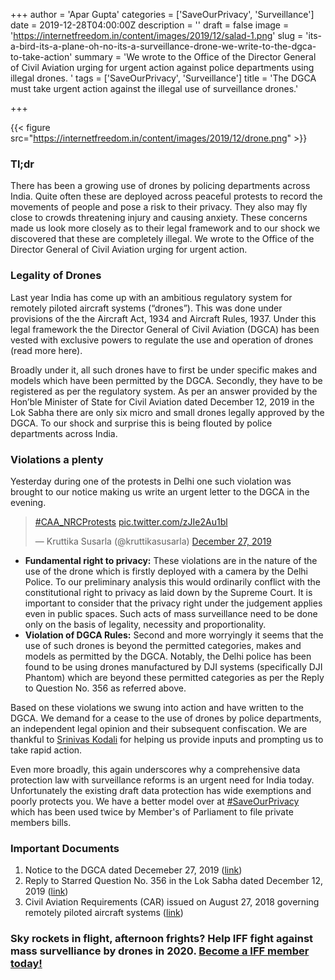 +++
author = 'Apar Gupta'
categories = ['SaveOurPrivacy', 'Surveillance']
date = 2019-12-28T04:00:00Z
description = ''
draft = false
image = 'https://internetfreedom.in/content/images/2019/12/salad-1.png'
slug = 'its-a-bird-its-a-plane-oh-no-its-a-surveillance-drone-we-write-to-the-dgca-to-take-action'
summary = 'We wrote to the Office of the Director General of Civil Aviation urging for urgent action against police departments using illegal drones. '
tags = ['SaveOurPrivacy', 'Surveillance']
title = 'The DGCA must take urgent action against the illegal use of surveillance drones.'

+++


{{< figure src="https://internetfreedom.in/content/images/2019/12/drone.png" >}}

### Tl;dr

There has been a growing use of drones by policing departments across India. Quite often these are deployed across peaceful protests to record the movements of people and pose a risk to their privacy. They also may fly close to crowds threatening injury and causing anxiety. These concerns made us look more closely as to their legal framework and to our shock we discovered that these are completely illegal. We wrote to the Office of the Director General of Civil Aviation urging for urgent action.

### Legality of Drones

Last year India has come up with an ambitious regulatory system for remotely piloted aircraft systems (“drones”). This was done under provisions of the the Aircraft Act, 1934 and Aircraft Rules, 1937. Under this legal framework the the Director General of Civil Aviation (DGCA) has been vested with exclusive powers to regulate the use and operation of drones (read more here).

Broadly under it, all such drones have to first be under specific makes and models which have been permitted by the DGCA. Secondly, they have to be registered as per the regulatory system. As per an answer provided by the Hon’ble Minister of State for Civil Aviation dated December 12, 2019 in the Lok Sabha there are only six micro and small drones legally approved by the DGCA. To our shock and surprise this is being flouted by police departments across India.

### Violations a plenty

Yesterday during one of the protests in Delhi one such violation was brought to our notice making us write an urgent letter to the DGCA in the evening.

<blockquote class="twitter-tweet"><p lang="und" dir="ltr"><a href="https://twitter.com/hashtag/CAA_NRCProtests?src=hash&amp;ref_src=twsrc%5Etfw">#CAA_NRCProtests</a> <a href="https://t.co/zJIe2Au1bl">pic.twitter.com/zJIe2Au1bl</a></p>&mdash; Kruttika Susarla (@kruttikasusarla) <a href="https://twitter.com/kruttikasusarla/status/1210475653121708032?ref_src=twsrc%5Etfw">December 27, 2019</a></blockquote>
<script async src="https://platform.twitter.com/widgets.js" charset="utf-8"></script>

* **Fundamental right to privacy:** These violations are in the nature of the use of the drone which is firstly deployed with a camera by the Delhi Police. To our preliminary analysis this would ordinarily conflict with the constitutional right to privacy as laid down by the Supreme Court. It is important to consider that the privacy right under the judgement applies even in public spaces. Such acts of mass surveillance need to be done only on the basis of legality, necessity and proportionality.
* **Violation of DGCA Rules:** Second and more worryingly it seems that the use of such drones is beyond the permitted categories, makes and models as permitted by the DGCA. Notably, the Delhi police has been found to be using drones manufactured by DJI systems (specifically DJI Phantom) which are beyond these permitted categories as per the Reply to Question No. 356 as referred above.

Based on these violations we swung into action and have written to the DGCA. We demand for a cease to the use of drones by police departments, an independent legal opinion and their subsequent confiscation. We are thankful to [Srinivas Kodali](https://twitter.com/digitaldutta) for helping us provide inputs and prompting us to take rapid action.

Even more broadly, this again underscores why a comprehensive data protection law with surveillance reforms is an urgent need for India today. Unfortunately the existing draft data protection has wide exemptions and poorly protects you. We have a better model over at [#SaveOurPrivacy](www.saveourprivacy.in) which has been used twice by Member's of Parliament to file private members bills.

### Important Documents

1. Notice to the DGCA dated Decemeber 27, 2019 ([link](https://drive.google.com/file/d/1DNZykY2-XH0Q6MYk_ywpMnffKor3hmX1/view?usp=sharing))
2. Reply to Starred Question No. 356 in the Lok Sabha dated December 12, 2019 ([link](https://drive.google.com/file/d/1Q33yDiT1sfAq_NiALpFOdX6euPoOoQ0G/view?usp=sharing))
3. Civil Aviation Requirements (CAR) issued on August 27, 2018 governing remotely piloted aircraft systems ([link](https://drive.google.com/file/d/1Qtouoh7cF4l0Q2afIz6AuP7fqvIQPLN2/view?usp=sharing))

### Sky rockets in flight, afternoon frights? Help IFF fight against mass survelliance by drones in 2020. [Become a IFF member today!](https://internetfreedom.in/donate/)



